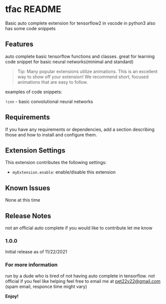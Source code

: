 # tfac README

Basic auto complete extension for tensorflow2 in vscode in python3
also has some code snippets 


## Features


auto complete basic tensorflow functions and classes. great for learning
code snippet for basic neural networks(minimal and standard)


> Tip: Many popular extensions utilize animations. This is an excellent way to show off your extension! We recommend short, focused animations that are easy to follow.

examples of code snippets:

`!cnn` - basic convolutional neural networks



## Requirements

If you have any requirements or dependencies, add a section describing those and how to install and configure them.

## Extension Settings

This extension contributes the following settings:

* `myExtension.enable`: enable/disable this extension

## Known Issues

None at this time

## Release Notes

not an official auto complete
if you would like to contribute let me know

### 1.0.0

Initial release as of 11/22/2021

### For more information

run by a dude who is tired of not having auto complete in tensorflow. not official
if you feel like helping feel free to email me at pet22v22@gmail.com (spam email, responce time might vary)


**Enjoy!**
